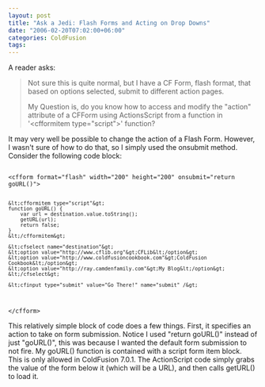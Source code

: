 ```yaml
---
layout: post
title: "Ask a Jedi: Flash Forms and Acting on Drop Downs"
date: "2006-02-20T07:02:00+06:00"
categories: ColdFusion 
tags: 
---
```


A reader asks:

<blockquote>
Not sure this is quite normal, but I have a CF Form, flash format, that based on options selected, submit to different action pages.

My Question is, do you know how to access and modify the "action" attribute of a CFForm using ActionsScript from  a function in '&lt;cfformitem type="script"&gt;' function?
</blockquote>

It may very well be possible to change the action of a Flash Form. However, I wasn't sure of how to do that, so I simply used the onsubmit method. Consider the following code block:

<code>
&lt;cfform format="flash" width="200" height="200" onsubmit="return goURL()"&gt;

	&lt;cfformitem type="script"&gt;
	function goURL() {
		var url = destination.value.toString();
		getURL(url);
		return false;
	}
	&lt;/cfformitem&gt;
	
	&lt;cfselect name="destination"&gt;
	&lt;option value="http://www.cflib.org"&gt;CFLib&lt;/option&gt;
	&lt;option value="http://www.coldfusioncookbook.com"&gt;ColdFusion Cookbook&lt;/option&gt;
	&lt;option value="http://ray.camdenfamily.com"&gt;My Blog&lt;/option&gt;
	&lt;/cfselect&gt;
	
	&lt;cfinput type="submit" value="Go There!" name="submit" /&gt;
	
&lt;/cfform&gt;
</code>

This relatively simple block of code does a few things. First, it specifies an action to take on form submission. Notice I used "return goURL()" instead of just "goURL()", this was because I wanted the default form submission to not fire. My goURL() function is contained with a script form item block. This is only allowed in ColdFusion 7.0.1. The ActionScript code simply grabs the value of the form below it (which will be a URL), and then calls getURL() to load it.